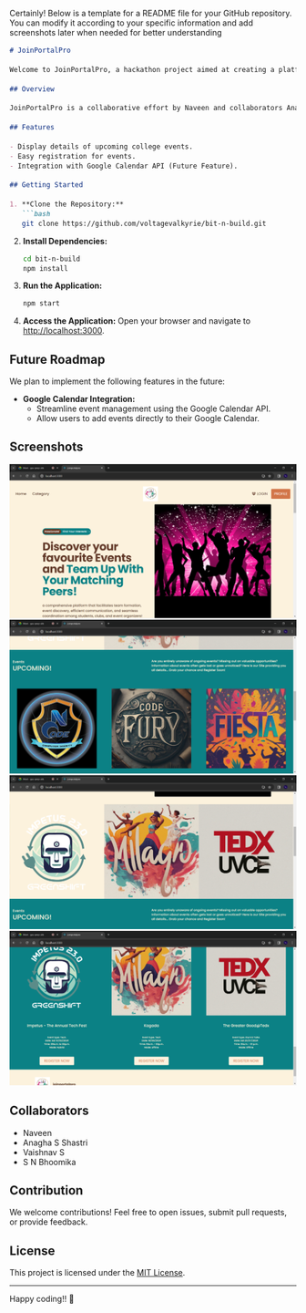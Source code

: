 Certainly! Below is a template for a README file for your GitHub repository. You can modify it according to your specific information and add screenshots later when needed for better understanding

```markdown
# JoinPortalPro

Welcome to JoinPortalPro, a hackathon project aimed at creating a platform to manage and display college events. This project includes features such as event details, registration, and future integration with the Google Calendar API.

## Overview

JoinPortalPro is a collaborative effort by Naveen and collaborators Anagha S Shastri, Vaishnav S and S N Bhoomika. The project, focuses on streamlining the process of organizing and participating in college events.

## Features

- Display details of upcoming college events.
- Easy registration for events.
- Integration with Google Calendar API (Future Feature).

## Getting Started

1. **Clone the Repository:**
   ```bash
   git clone https://github.com/voltagevalkyrie/bit-n-build.git
   ```

2. **Install Dependencies:**
   ```bash
   cd bit-n-build
   npm install
   ```

3. **Run the Application:**
   ```bash
   npm start
   ```

4. **Access the Application:**
   Open your browser and navigate to [http://localhost:3000](http://localhost:3000).

## Future Roadmap

We plan to implement the following features in the future:

- **Google Calendar Integration:**
  - Streamline event management using the Google Calendar API.
  - Allow users to add events directly to their Google Calendar.

## Screenshots

 ![alt text](<joinportalpro - Google Chrome 2_11_2024 7_41_39 AM.png>) 
 ![alt text](<joinportalpro - Google Chrome 2_11_2024 7_41_56 AM.png>)
 ![alt text](<joinportalpro - Google Chrome 2_11_2024 7_41_49 AM.png>) 
 ![alt text](<joinportalpro - Google Chrome 2_11_2024 7_42_04 AM.png>)
<!-- Add more screenshots if needed -->

## Collaborators

- Naveen
- Anagha S Shastri
- Vaishnav S
- S N Bhoomika

## Contribution

We welcome contributions! Feel free to open issues, submit pull requests, or provide feedback.

## License

This project is licensed under the [MIT License](LICENSE).

---

Happy coding!! 🚀
```



